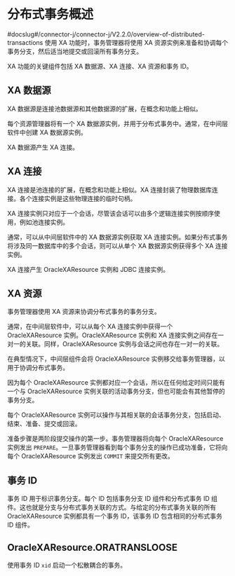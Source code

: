 分布式事务概述 
============================
#docslug#/connector-j/connector-j/V2.2.0/overview-of-distributed-transactions
使用 XA 功能时，事务管理器将使用 XA 资源实例来准备和协调每个事务分支，然后适当地提交或回滚所有事务分支。

XA 功能的关键组件包括 XA 数据源、XA 连接、XA 资源和事务 ID。

XA 数据源 
------------------------

XA 数据源是连接池数据源和其他数据源的扩展，在概念和功能上相似。

每个资源管理器将有一个 XA 数据源实例，并用于分布式事务中。通常，在中间层软件中创建 XA 数据源实例。

XA 数据源产生 XA 连接。

XA 连接 
-----------------------

XA 连接是池连接的扩展，在概念和功能上相似。XA 连接封装了物理数据库连接。各个连接实例是这些物理连接的临时句柄。

XA 连接实例只对应于一个会话，尽管该会话可以由多个逻辑连接实例按顺序使用，例如池连接实例。

通常，可以从中间层软件中的 XA 数据源实例获取 XA 连接实例。如果分布式事务将涉及同一数据库中的多个会话，则可以从单个 XA 数据源实例获得多个 XA 连接实例。

XA 连接产生 OracleXAResource 实例和 JDBC 连接实例。

XA 资源 
-----------------------

事务管理器使用 XA 资源来协调分布式事务的事务分支。

通常，在中间层软件中，可以从每个 XA 连接实例中获得一个 OracleXAResource 实例。OracleXAResource 实例和 XA 连接实例之间存在一对一的关联。同样，OracleXAResource 实例与会话之间也存在一对一的关联。

在典型情况下，中间层组件会将 OracleXAResource 实例移交给事务管理器，以用于协调分布式事务。

因为每个 OracleXAResource 实例都对应一个会话，所以在任何给定时间只能有一个与 OracleXAResource 实例关联的活动事务分支，但也可能会有其他暂停的事务分支。

每个 OracleXAResource 实例可以操作与其相关联的会话事务分支，包括启动、结束、准备、提交或回滚。

准备步骤是两阶段提交操作的第一步。事务管理器将向每个 OracleXAResource 实例发出 `PREPARE`。一旦事务管理器看到每个事务分支的操作已成功准备，它将向每个 OracleXAResource 实例发出 `COMMIT` 来提交所有更改。

事务 ID 
-----------------------

事务 ID 用于标识事务分支。每个 ID 包括事务分支 ID 组件和分布式事务 ID 组件。这也就是分支与分布式事务关联的方式。与给定的分布式事务关联的所有 OracleXAResource 实例都具有一个事务 ID，该事务 ID 包含相同的分布式事务 ID 组件。

OracleXAResource.ORATRANSLOOSE 
------------------------------------------------

使用事务 ID `xid` 启动一个松散耦合的事务。
